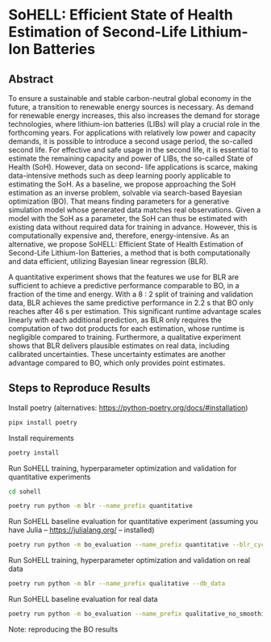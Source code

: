 # SoHELL: Efficient State of Health Estimation of Second-Life Lithium-Ion Batteries

## Abstract 
To ensure a sustainable and stable carbon-neutral global economy in the future, a transition to renewable energy sources is necessary. As demand for renewable energy increases, this also increases the demand for storage technologies, where lithium-ion batteries (LIBs) will play a crucial role in the forthcoming years. For applications with relatively low power and capacity demands, it is possible to introduce a second usage period, the so-called second life. For effective and safe usage in the second life, it is essential to estimate the remaining capacity and power of LIBs, the so-called State of Health (SoH). However, data on second- life applications is scarce, making data-intensive methods such as deep learning poorly applicable to estimating the SoH. As a baseline, we propose approaching the SoH estimation as an inverse problem, solvable via search-based Bayesian optimization (BO). That means finding parameters for a generative simulation model whose generated data matches real observations. Given a model with the SoH as a parameter, the SoH can thus be estimated with existing data without required data for training in advance. However, this is computationally expensive and, therefore, energy-intensive. As an alternative, we propose SoHELL: Efficient State of Health Estimation of Second-Life Lithium-Ion Batteries, a method that is both computationally and data efficient, utilizing Bayesian linear regression (BLR). 

A quantitative experiment shows that the features we use for BLR are sufficient to achieve a predictive performance comparable to BO, in a fraction of the time and energy. With a 8 : 2 split of training and validation data, BLR achieves the same predictive performance in 2.2 s that BO only reaches after 46 s per estimation. This significant runtime advantage scales linearly with each additional prediction, as BLR only requires the computation of two dot products for each estimation, whose runtime is negligible compared to training. Furthermore, a qualitative experiment shows that BLR delivers plausible estimates on real data, including calibrated uncertainties. These uncertainty estimates are another advantage compared to BO, which only provides point estimates.

## Steps to Reproduce Results
Install poetry (alternatives: https://python-poetry.org/docs/#installation)
```bash 
pipx install poetry
```
Install requirements
```bash
poetry install
```
Run SoHELL training, hyperparameter optimization and validation for quantitative experiments
```bash
cd sohell
```
```bash
poetry run python -m blr --name_prefix quantitative
```

Run SoHELL baseline evaluation for quantitative experiment (assuming you have Julia – https://julialang.org/ – installed)
```bash
poetry run python -m bo_evaluation --name_prefix quantitative --blr_cycle_ids_file sohell_evaluation_results/quantitative/cycle-ids.txt
```

Run SoHELL training, hyperparameter optimization and validation on real data
```bash
poetry run python -m blr --name_prefix qualitative --db_data
```

Run SoHELL baseline evaluation for real data 
```bash
poetry run python -m bo_evaluation --name_prefix qualitative_no_smoothing --without_smoothing --db_data --bo_result_dir cache/BO_small_space_orig_soc_ocv --doublets
```

Note: reproducing the BO results 